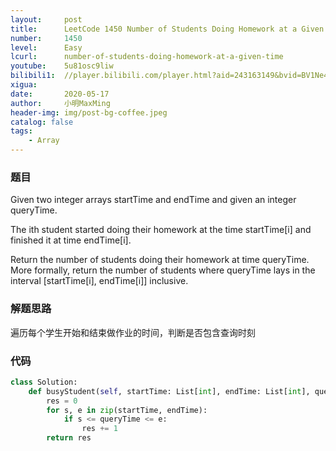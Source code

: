 ```yaml
---
layout:     post
title:      LeetCode 1450 Number of Students Doing Homework at a Given Time (Python)
number:     1450
level:      Easy
lcurl:      number-of-students-doing-homework-at-a-given-time
youtube:    5u81osc9liw
bilibili1:  //player.bilibili.com/player.html?aid=243163149&bvid=BV1Ne411W7kS&cid=192307098&page=1
xigua:      
date:       2020-05-17
author:     小明MaxMing
header-img: img/post-bg-coffee.jpeg
catalog: false
tags:
    - Array
---
```


### 题目

Given two integer arrays startTime and endTime and given an integer queryTime.

The ith student started doing their homework at the time startTime[i] and finished it at time endTime[i].

Return the number of students doing their homework at time queryTime. More formally, return the number of students where queryTime lays in the interval [startTime[i], endTime[i]] inclusive.

### 解题思路

遍历每个学生开始和结束做作业的时间，判断是否包含查询时刻

### 代码
```python
class Solution:
    def busyStudent(self, startTime: List[int], endTime: List[int], queryTime: int) -> int:
        res = 0
        for s, e in zip(startTime, endTime):
            if s <= queryTime <= e:
                res += 1
        return res
```
